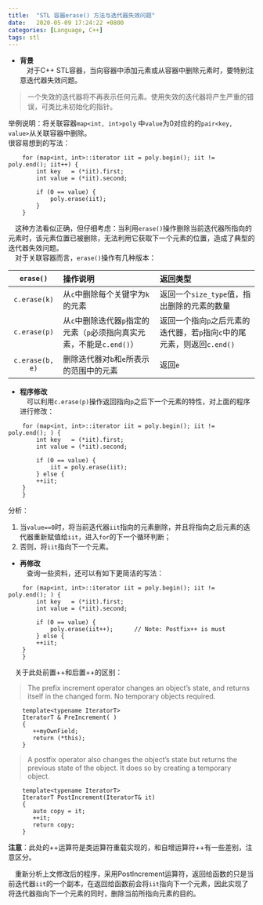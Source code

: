 ```yaml
---
title:  "STL 容器erase() 方法与迭代器失效问题"
date:   2020-05-09 17:24:22 +0800
categories: [Language, C++]
tags: stl
---
```


+ **背景**  
&emsp;对于C++ STL容器，当向容器中添加元素或从容器中删除元素时，要特别注意迭代器失效问题。  

> 一个失效的迭代器将不再表示任何元素。使用失效的迭代器将产生严重的错误，可类比未初始化的指针。  

举例说明：将关联容器`map<int, int>poly` 中`value`为0对应的的`pair<key, value>`从关联容器中删除。  
很容易想到的写法：  
```
    for (map<int, int>::iterator iit = poly.begin(); iit != poly.end(); iit++) {
        int key   = (*iit).first;
        int value = (*iit).second;

        if (0 == value) {
            poly.erase(iit);
        }
    }
```  
&emsp;这种方法看似正确，但仔细考虑：当利用`erase()`操作删除当前迭代器所指向的元素时，该元素位置已被删除，无法利用它获取下一个元素的位置，造成了典型的迭代器失效问题。  
&emsp;对于关联容器而言，`erase()`操作有几种版本：

`erase()`      |操作说明|返回类型
:-----------:|:-------|:-------
`c.erase(k)`   |从`c`中删除每个关键字为`k`的元素| 返回一个`size_type`值，指出删除的元素的数量
`c.erase(p)`   |从`c`中删除迭代器`p`指定的元素（`p`必须指向真实元素，不能是`c.end()`）| 返回一个指向`p`之后元素的迭代器，若`p`指向`c`中的尾元素，则返回`c.end()`
`c.erase(b, e)`|删除迭代器对`b`和`e`所表示的范围中的元素|返回`e`


+ **程序修改**  
&emsp;可以利用`c.erase(p)`操作返回指向`p`之后下一个元素的特性，对上面的程序进行修改：
```
    for (map<int, int>::iterator iit = poly.begin(); iit != poly.end(); ) {
        int key   = (*iit).first;
        int value = (*iit).second;

        if (0 == value) {
            iit = poly.erase(iit);
        } else {
	    ++iit;	
	}
    }
```  
分析：  
1. 当`value==0`时，将当前迭代器`iit`指向的元素删除，并且将指向之后元素的迭代器重新赋值给`iit`，进入`for`的下一个循环判断；  
2. 否则，将`iit`指向下一个元素。


+ **再修改**  
&emsp;查询一些资料，还可以有如下更简洁的写法：  
```
    for (map<int, int>::iterator iit = poly.begin(); iit != poly.end(); ) {
        int key   = (*iit).first;
        int value = (*iit).second;

        if (0 == value) {
            poly.erase(iit++);		// Note: Postfix++ is must
        } else {
	    ++iit;	
	}
    }
```


&emsp;关于此处前置++和后置++的区别：
 
> The prefix increment operator changes an object’s state, and returns itself in the changed form. No temporary objects required.  
```  
	template<typename IteratorT>
	IteratorT & PreIncrement( )
	{
	   ++myOwnField;
	   return (*this);
	}
``` 
 
> A postfix operator also changes the object’s state but returns the previous state of the object. It does so by creating a temporary object.
```
	template<typename IteratorT>
	IteratorT PostIncrement(IteratorT& it)
	{
	   auto copy = it;
	   ++it;
	   return copy;
	}
```  

**注意**：此处的++运算符是类运算符重载实现的，和自增运算符++有一些差别，注意区分。  

&emsp;重新分析上文修改后的程序，采用PostIncrement运算符，返回给函数的只是当前迭代器`iit`的一个副本，在返回给函数前会将`iit`指向下一个元素，因此实现了将迭代器指向下一个元素的同时，删除当前所指向元素的目的。
